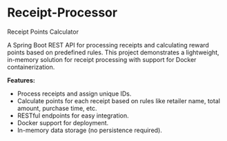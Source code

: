 # Receipt-Processor
Receipt Points Calculator

A Spring Boot REST API for processing receipts and calculating reward points based on predefined rules. This project demonstrates a lightweight, in-memory solution for receipt processing with support for Docker containerization.

**Features:**
- Process receipts and assign unique IDs.
- Calculate points for each receipt based on rules like retailer name, total amount, purchase time, etc.
- RESTful endpoints for easy integration.
- Docker support for deployment.
- In-memory data storage (no persistence required).
